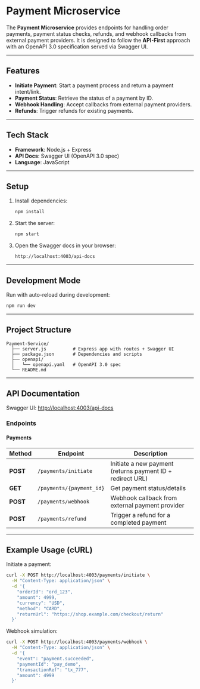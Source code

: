 # Payment Microservice

The **Payment Microservice** provides endpoints for handling order payments, payment status checks, refunds, and webhook callbacks from external payment providers.
It is designed to follow the **API-First** approach with an OpenAPI 3.0 specification served via Swagger UI.

---

## Features

- **Initiate Payment**: Start a payment process and return a payment intent/link.
- **Payment Status**: Retrieve the status of a payment by ID.
- **Webhook Handling**: Accept callbacks from external payment providers.
- **Refunds**: Trigger refunds for existing payments.

---

## Tech Stack

- **Framework**: Node.js + Express
- **API Docs**: Swagger UI (OpenAPI 3.0 spec)
- **Language**: JavaScript

---

## Setup

1. Install dependencies:

   ```bash
   npm install
   ```

2. Start the server:

   ```bash
   npm start
   ```

3. Open the Swagger docs in your browser:

   ```
   http://localhost:4003/api-docs
   ```

---

## Development Mode

Run with auto-reload during development:

```bash
npm run dev
```

---

## Project Structure

```
Payment-Service/
  ├── server.js          # Express app with routes + Swagger UI
  ├── package.json       # Dependencies and scripts
  ├── openapi/
  │   └── openapi.yaml   # OpenAPI 3.0 spec
  └── README.md
```

---

## API Documentation

Swagger UI: [http://localhost:4003/api-docs](http://localhost:4003/api-docs)

### Endpoints

#### Payments

| Method   | Endpoint                 | Description                                                |
| -------- | ------------------------ | ---------------------------------------------------------- |
| **POST** | `/payments/initiate`     | Initiate a new payment (returns payment ID + redirect URL) |
| **GET**  | `/payments/{payment_id}` | Get payment status/details                                 |
| **POST** | `/payments/webhook`      | Webhook callback from external payment provider            |
| **POST** | `/payments/refund`       | Trigger a refund for a completed payment                   |

---

## Example Usage (cURL)

Initiate a payment:

```bash
curl -X POST http://localhost:4003/payments/initiate \
  -H "Content-Type: application/json" \
  -d '{
    "orderId": "ord_123",
    "amount": 4999,
    "currency": "USD",
    "method": "CARD",
    "returnUrl": "https://shop.example.com/checkout/return"
  }'
```

Webhook simulation:

```bash
curl -X POST http://localhost:4003/payments/webhook \
  -H "Content-Type: application/json" \
  -d '{
    "event": "payment.succeeded",
    "paymentId": "pay_demo",
    "transactionRef": "tx_777",
    "amount": 4999
  }'
```
